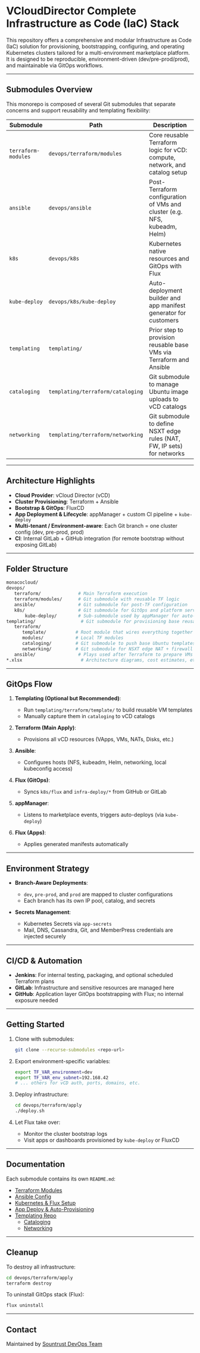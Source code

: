 # VCloudDirector Complete Infrastructure as Code (IaC) Stack

This repository offers a comprehensive and modular Infrastructure as Code (IaC) solution for provisioning, bootstrapping, configuring, and operating Kubernetes clusters tailored for a multi-environment marketplace platform. It is designed to be reproducible, environment-driven (dev/pre-prod/prod), and maintainable via GitOps workflows.

---

## Submodules Overview

This monorepo is composed of several Git submodules that separate concerns and support reusability and templating flexibility:

| Submodule           | Path                                 | Description                                                                 |
|---------------------|--------------------------------------|-----------------------------------------------------------------------------|
| `terraform-modules` | `devops/terraform/modules`           | Core reusable Terraform logic for vCD: compute, network, and catalog setup |
| `ansible`           | `devops/ansible`                     | Post-Terraform configuration of VMs and cluster (e.g. NFS, kubeadm, Helm)  |
| `k8s`               | `devops/k8s`                         | Kubernetes native resources and GitOps with Flux                           |
| `kube-deploy`       | `devops/k8s/kube-deploy`             | Auto-deployment builder and app manifest generator for customers           |
| `templating`        | `templating/`                        | Prior step to provision reusable base VMs via Terraform and Ansible        |
| `cataloging`        | `templating/terraform/cataloging`    | Git submodule to manage Ubuntu image uploads to vCD catalogs               |
| `networking`        | `templating/terraform/networking`    | Git submodule to define NSXT edge rules (NAT, FW, IP sets) for networks    |

---

## Architecture Highlights

- **Cloud Provider**: vCloud Director (vCD)
- **Cluster Provisioning**: Terraform + Ansible
- **Bootstrap & GitOps**: FluxCD
- **App Deployment & Lifecycle**: appManager + custom CI pipeline + `kube-deploy`
- **Multi-tenant / Environment-aware**: Each Git branch = one cluster config (dev, pre-prod, prod)
- **CI**: Internal GitLab + GitHub integration (for remote bootstrap without exposing GitLab)

---

## Folder Structure

```bash
monacocloud/
devops/
   terraform/              # Main Terraform execution
   terraform/modules/      # Git submodule with reusable TF logic
   ansible/                # Git submodule for post-TF configuration
   k8s/                    # Git submodule for GitOps and platform services
       kube-deploy/        # Sub-submodule used by appManager for auto-deployment
templating/                 # Git submodule for provisioning base reusable VMs
   terraform/
      template/           # Root module that wires everything together
      modules/            # Local TF modules
      cataloging/         # Git submodule to push base Ubuntu templates to catalog
      networking/         # Git submodule for NSXT edge NAT + firewall rules
   ansible/                # Plays used after Terraform to prepare VMs for templating
*.xlsx                      # Architecture diagrams, cost estimates, etc.
```

---

## GitOps Flow

1. **Templating (Optional but Recommended)**:
   - Run `templating/terraform/template/` to build reusable VM templates
   - Manually capture them in `cataloging` to vCD catalogs

2. **Terraform (Main Apply)**:
   - Provisions all vCD resources (VApps, VMs, NATs, Disks, etc.)

3. **Ansible**:
   - Configures hosts (NFS, kubeadm, Helm, networking, local kubeconfig access)

4. **Flux (GitOps)**:
   - Syncs `k8s/flux` and `infra-deploy/*` from GitHub or GitLab

5. **appManager**:
   - Listens to marketplace events, triggers auto-deploys (via `kube-deploy`)

6. **Flux (Apps)**:
   - Applies generated manifests automatically

---

## Environment Strategy

- **Branch-Aware Deployments**:
  - `dev`, `pre-prod`, and `prod` are mapped to cluster configurations
  - Each branch has its own IP pool, catalog, and secrets

- **Secrets Management**:
  - Kubernetes Secrets via `app-secrets`
  - Mail, DNS, Cassandra, Git, and MemberPress credentials are injected securely

---

## CI/CD & Automation

- **Jenkins**: For internal testing, packaging, and optional scheduled Terraform plans
- **GitLab**: Infrastructure and sensitive resources are managed here
- **GitHub**: Application layer GitOps bootstrapping with Flux; no internal exposure needed

---

## Getting Started

1. Clone with submodules:
   ```bash
   git clone --recurse-submodules <repo-url>
   ```

2. Export environment-specific variables:
   ```bash
   export TF_VAR_environment=dev
   export TF_VAR_env_subnet=192.168.42
   # ... others for vCD auth, ports, domains, etc.
   ```

3. Deploy infrastructure:
   ```bash
   cd devops/terraform/apply
   ./deploy.sh
   ```

4. Let Flux take over:
   - Monitor the cluster bootstrap logs
   - Visit apps or dashboards provisioned by `kube-deploy` or FluxCD

---

## Documentation

Each submodule contains its own `README.md`:

- [Terraform Modules](https://github.com/sountrust/terraform-vcd-k8s-modules)
- [Ansible Config](https://github.com/sountrust/ansible_k8s_ready)
- [Kubernetes & Flux Setup](https://github.com/sountrust/k8s)
- [App Deploy & Auto-Provisioning](https://github.com/sountrust/app-deploy.git)
- [Templating Repo](https://github.com/sountrust/templating)
  - [Cataloging](https://github.com/sountrust/cataloging)
  - [Networking](https://github.com/sountrust/networking)

---

## Cleanup

To destroy all infrastructure:
```bash
cd devops/terraform/apply
terraform destroy
```

To uninstall GitOps stack (Flux):
```bash
flux uninstall
```

---

## Contact

Maintained by [Sountrust DevOps Team](mailto:paul@sountrust.com)
